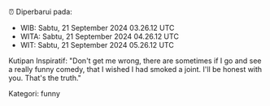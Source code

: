 ⏰ Diperbarui pada:
- WIB: Sabtu, 21 September 2024 03.26.12 UTC
- WITA: Sabtu, 21 September 2024 04.26.12 UTC
- WIT: Sabtu, 21 September 2024 05.26.12 UTC

Kutipan Inspiratif:
"Don't get me wrong, there are sometimes if I go and see a really funny comedy, that I wished I had smoked a joint. I'll be honest with you. That's the truth."


Kategori: funny

